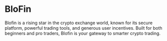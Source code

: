 # BloFin
Blofin is a rising star in the crypto exchange world, known for its secure platform, powerful trading tools, and generous user incentives. Built for both beginners and pro traders, Blofin is your gateway to smarter crypto trading.
